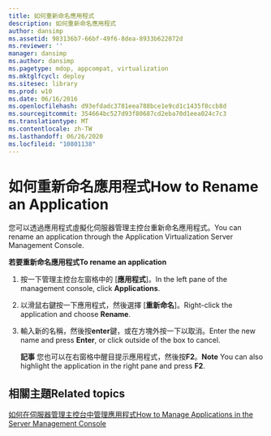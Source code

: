 ```yaml
---
title: 如何重新命名應用程式
description: 如何重新命名應用程式
author: dansimp
ms.assetid: 983136b7-66bf-49f6-8dea-8933b622072d
ms.reviewer: ''
manager: dansimp
ms.author: dansimp
ms.pagetype: mdop, appcompat, virtualization
ms.mktglfcycl: deploy
ms.sitesec: library
ms.prod: w10
ms.date: 06/16/2016
ms.openlocfilehash: d93efdadc3781eea788bce1e9cd1c1435f8ccb8d
ms.sourcegitcommit: 354664bc527d93f80687cd2eba70d1eea024c7c3
ms.translationtype: MT
ms.contentlocale: zh-TW
ms.lasthandoff: 06/26/2020
ms.locfileid: "10801138"
---
```

# <span data-ttu-id="835b9-103">如何重新命名應用程式</span><span class="sxs-lookup"><span data-stu-id="835b9-103">How to Rename an Application</span></span>


<span data-ttu-id="835b9-104">您可以透過應用程式虛擬化伺服器管理主控台重新命名應用程式。</span><span class="sxs-lookup"><span data-stu-id="835b9-104">You can rename an application through the Application Virtualization Server Management Console.</span></span>

**<span data-ttu-id="835b9-105">若要重新命名應用程式</span><span class="sxs-lookup"><span data-stu-id="835b9-105">To rename an application</span></span>**

1.  <span data-ttu-id="835b9-106">按一下管理主控台左窗格中的 [**應用程式**]。</span><span class="sxs-lookup"><span data-stu-id="835b9-106">In the left pane of the management console, click **Applications**.</span></span>

2.  <span data-ttu-id="835b9-107">以滑鼠右鍵按一下應用程式，然後選擇 [**重新命名**]。</span><span class="sxs-lookup"><span data-stu-id="835b9-107">Right-click the application and choose **Rename**.</span></span>

3.  <span data-ttu-id="835b9-108">輸入新的名稱，然後按**enter**鍵，或在方塊外按一下以取消。</span><span class="sxs-lookup"><span data-stu-id="835b9-108">Enter the new name and press **Enter**, or click outside of the box to cancel.</span></span>

    <span data-ttu-id="835b9-109">**記事** 您也可以在右窗格中醒目提示應用程式，然後按**F2**。</span><span class="sxs-lookup"><span data-stu-id="835b9-109">**Note** You can also highlight the application in the right pane and press **F2**.</span></span>

     

## <span data-ttu-id="835b9-110">相關主題</span><span class="sxs-lookup"><span data-stu-id="835b9-110">Related topics</span></span>


[<span data-ttu-id="835b9-111">如何在伺服器管理主控台中管理應用程式</span><span class="sxs-lookup"><span data-stu-id="835b9-111">How to Manage Applications in the Server Management Console</span></span>](how-to-manage-applications-in-the-server-management-console.md)

 

 





